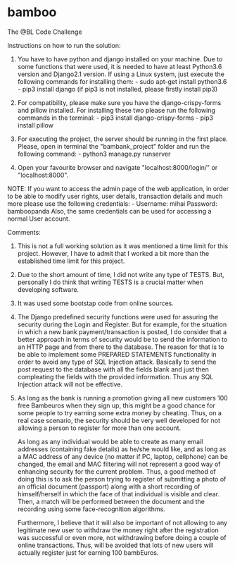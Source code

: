 # bamboo
The @BL Code Challenge

Instructions on how to run the solution:
1. You have to have python and django installed on your machine. Due to some functions that were used, it is needed to have at least Python3.6 version and Django2.1 version. If using a Linux system, just execute the following commands for installing them:
		- sudo apt-get install python3.6
		- pip3 install django (if pip3 is not installed, please firstly install pip3)

2. For compatibility, please make sure you have the django-crispy-forms and pillow installed. For installing these two please run the following commands in the terminal:
		- pip3 install django-crispy-forms
		- pip3 install pillow

3. For executing the project, the server should be running in the first place. Please, open in terminal the "bambank_project" folder and run the following command: 
		- python3 manage.py runserver

4. Open your favourite browser and navigate "localhost:8000/login/" or "localhost:8000". 

NOTE: If you want to access the admin page of the web application, in order to be able to modify user rights, user details, transaction details and much more please use the following credentials:
		- Username: mihai  Password: bamboopanda
Also, the same credentials can be used for accessing a normal User account. 


Comments:
1. This is not a full working solution as it was mentioned a time limit for this project. However, I have to admit that I worked a bit more than the established time limit for this project.

2. Due to the short amount of time, I did not write any type of TESTS. But, personally I do think that writing TESTS is a crucial matter when developing software. 

3. It was used some bootstap code from online sources. 

4. The Django predefined security functions were used for assuring the security during the Login and Register. But for example, for the situation in which a new bank payment/transaction is posted, I do consider that a better approach in terms of security would be to send the information to an HTTP page and from there to the database. The reason for that is to be able to implement some PREPARED STATEMENTS functionality in order to avoid any type of SQL Injection attack. Basically to send the post request to the database with all the fields blank and just then compleating the fields with the provided information. Thus any SQL Injection attack will not be effective. 

5. As long as the bank is running a promotion giving all new customers 100 free Bambeuros when they sign up, this might be a good chance for some people to try earning some extra money by cheating. Thus, on a real case scenario, the security should be very well developed for not allowing a person to register for more than one account. 

   As long as any individual would be able to create as many email addresses (containing fake details) as he/she would like, and as long as a MAC address of any device (no matter if PC, laptop, cellphone) can be changed, the email and MAC filtering will not represent a good way of enhancing security for the current problem. Thus, a good method of doing this is to ask the person trying to register of submitting a photo of an official document (passport) along with a short recording of himself/herself in which the face of that individual is visible and clear. Then, a match will be performed between the document and the recording using some face-recognition algorithms.

   Furthermore, I believe that it will also be important of not allowing to any legitimate new user to withdraw the money right after the registration was successful or even more, not withdrawing before doing a couple of online transactions. Thus, will be avoided that lots of new users will actually register just for earning 100 bambEuros. 
 
